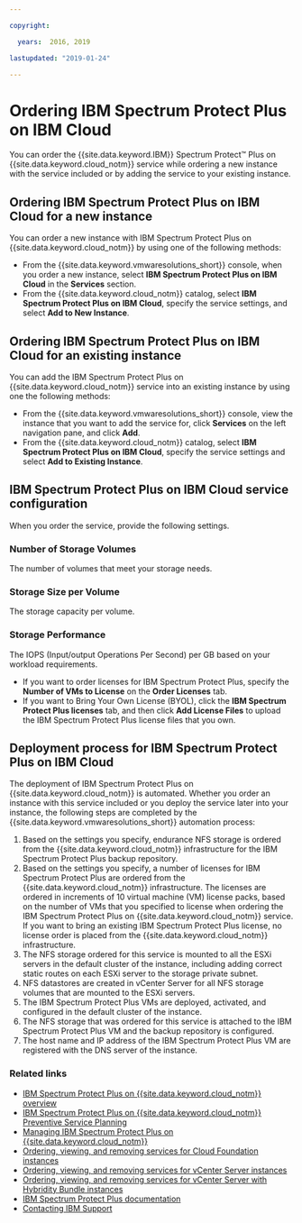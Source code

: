 ```yaml
---

copyright:

  years:  2016, 2019

lastupdated: "2019-01-24"

---
```


# Ordering IBM Spectrum Protect Plus on IBM Cloud

You can order the {{site.data.keyword.IBM}} Spectrum Protect&trade; Plus on {{site.data.keyword.cloud_notm}} service while ordering a new instance with the service included or by adding the service to your existing instance.

## Ordering IBM Spectrum Protect Plus on IBM Cloud for a new instance

You can order a new instance with IBM Spectrum Protect Plus on {{site.data.keyword.cloud_notm}} by using one of the following methods:
* From the {{site.data.keyword.vmwaresolutions_short}} console, when you order a new instance, select **IBM Spectrum Protect Plus on IBM Cloud** in the **Services** section.
* From the {{site.data.keyword.cloud_notm}} catalog, select **IBM Spectrum Protect Plus on IBM Cloud**, specify the service settings, and select **Add to New Instance**.

## Ordering IBM Spectrum Protect Plus on IBM Cloud for an existing instance

You can add the IBM Spectrum Protect Plus on {{site.data.keyword.cloud_notm}} service into an existing instance by using one the following methods:
* From the {{site.data.keyword.vmwaresolutions_short}} console, view the instance that you want to add the service for, click **Services** on the left navigation pane, and click **Add**.
* From the {{site.data.keyword.cloud_notm}} catalog, select **IBM Spectrum Protect Plus on IBM Cloud**, specify the service settings and select **Add to Existing Instance**.

## IBM Spectrum Protect Plus on IBM Cloud service configuration

When you order the service, provide the following settings.

### Number of Storage Volumes

The number of volumes that meet your storage needs.

### Storage Size per Volume

The storage capacity per volume.

### Storage Performance

The IOPS (Input/output Operations Per Second) per GB based on your workload requirements.
* If you want to order licenses for IBM Spectrum Protect Plus, specify the **Number of VMs to License** on the **Order Licenses** tab.
* If you want to Bring Your Own License (BYOL), click the **IBM Spectrum Protect Plus licenses** tab, and then click **Add License Files** to upload the IBM Spectrum Protect Plus license files that you own.

## Deployment process for IBM Spectrum Protect Plus on IBM Cloud

The deployment of IBM Spectrum Protect Plus on {{site.data.keyword.cloud_notm}} is automated. Whether you order an instance with this service included or you deploy the service later into your instance, the following steps are completed by the {{site.data.keyword.vmwaresolutions_short}} automation process:

1. Based on the settings you specify, endurance NFS storage is ordered from the {{site.data.keyword.cloud_notm}} infrastructure for the IBM Spectrum Protect Plus backup repository.
2. Based on the settings you specify, a number of licenses for IBM Spectrum Protect Plus are ordered from the  {{site.data.keyword.cloud_notm}} infrastructure. The licenses are ordered in increments of 10 virtual machine (VM) license packs, based on the number of VMs that you specified to license when ordering the IBM Spectrum Protect Plus on {{site.data.keyword.cloud_notm}} service. If you want to bring an existing IBM Spectrum Protect Plus license, no license order is placed from the {{site.data.keyword.cloud_notm}} infrastructure.
3. The NFS storage ordered for this service is mounted to all the ESXi servers in the default cluster of the instance, including adding correct static routes on each ESXi server to the storage private subnet.
4. NFS datastores are created in vCenter Server for all NFS storage volumes that are mounted to the ESXi servers.
5. The IBM Spectrum Protect Plus VMs are deployed, activated, and configured in the default cluster of the instance.
6. The NFS storage that was ordered for this service is attached to the IBM Spectrum Protect Plus VM and the backup repository is configured.
7. The host name and IP address of the IBM Spectrum Protect Plus VM are registered with the DNS server of the instance.

### Related links

* [IBM Spectrum Protect Plus on {{site.data.keyword.cloud_notm}} overview](/docs/services/vmwaresolutions/services?topic=vmware-solutions-ibm-spectrum-protect-plus-on-ibm-cloud-overview)
* [IBM Spectrum Protect Plus on {{site.data.keyword.cloud_notm}} Preventive Service Planning](http://www.ibm.com/support/docview.wss?uid=swg22012650)
* [Managing IBM Spectrum Protect Plus on {{site.data.keyword.cloud_notm}}](/docs/services/vmwaresolutions/services?topic=vmware-solutions-managing-ibm-spectrum-protect-plus-on-ibm-cloud)
* [Ordering, viewing, and removing services for Cloud Foundation instances](/docs/services/vmwaresolutions/sddc?topic=vmware-solutions-ordering-viewing-and-removing-services-for-cloud-foundation-instances)
* [Ordering, viewing, and removing services for vCenter Server instances](/docs/services/vmwaresolutions/vcenter?topic=vmware-solutions-ordering-viewing-and-removing-services-for-vcenter-server-instances)
* [Ordering, viewing, and removing services for vCenter Server with Hybridity Bundle instances](/docs/services/vmwaresolutions/vcenter?topic=vmware-solutions-ordering-viewing-and-removing-services-for-vcenter-server-with-hybridity-bundle-instances)
* [IBM Spectrum Protect Plus documentation](https://www.ibm.com/support/knowledgecenter/en/SSNQFQ/landing/welcome_ssnqfq.html)
* [Contacting IBM Support](/docs/services/vmwaresolutions/vmonic?topic=vmware-solutions-contacting-ibm-support)
